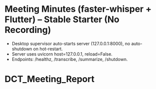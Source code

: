 # Meeting Minutes (faster-whisper + Flutter) – Stable Starter (No Recording)

- Desktop supervisor auto-starts server (127.0.0.1:8000), no auto-shutdown on hot-restart.
- Server uses uvicorn host=127.0.0.1, reload=False.
- Endpoints: /healthz, /transcribe, /summarize, /shutdown.
# DCT_Meeting_Report
